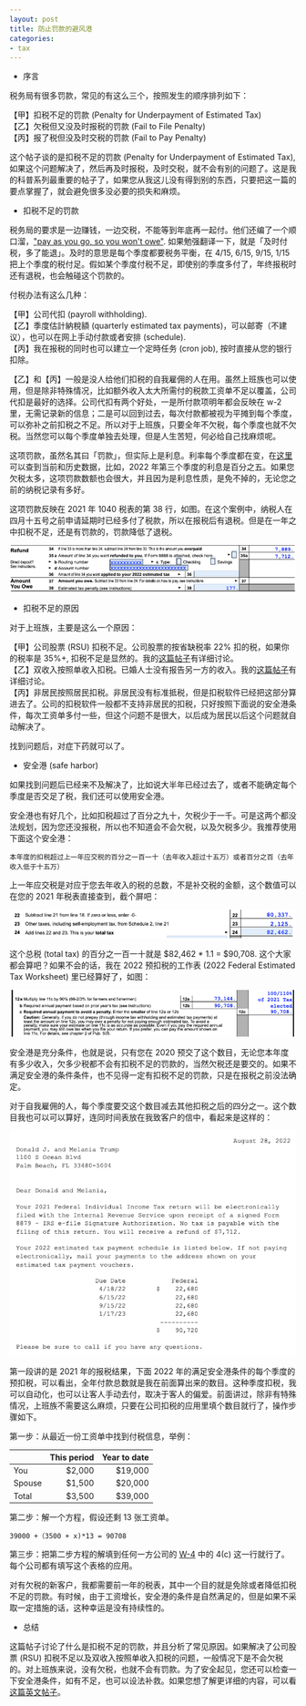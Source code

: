 ```yaml
---
layout: post
title: 防止罚款的避风港
categories:
- tax
---
```


- 序言

税务局有很多罚款，常见的有这么三个，按照发生的顺序排列如下：

【甲】扣税不足的罚款 (Penalty for Underpayment of Estimated Tax)  
【乙】欠税但又没及时报税的罚款 (Fail to File Penalty)  
【丙】报了税但没及时交税的罚款 (Fail to Pay Penalty)  

这个帖子谈的是扣税不足的罚款 (Penalty for Underpayment of Estimated Tax), 如果这个问题解决了，然后再及时报税，及时交税，就不会有别的问题了。这是我的科普系列最重要的帖子了，如果您从我这儿没有得到别的东西，只要把这一篇的要点掌握了，就会避免很多没必要的损失和麻烦。

- 扣税不足的罚款

税务局的要求是一边赚钱，一边交税，不能等到年底再一起付。他们还编了一个顺口溜，["pay as you go, so you won't owe"][go]. 如果勉强翻译一下，就是「及时付税，多了能退」。及时的意思是每个季度都要税务平衡，在 4/15, 6/15, 9/15, 1/15 把上个季度的税付足。假如某个季度付税不足，即使别的季度多付了，年终报税时还有退税，也会触碰这个罚款的。

付税办法有这么几种：

【甲】公司代扣 (payroll withholding).  
【乙】季度估計納稅額 (quarterly estimated tax payments)，可以邮寄（不建议），也可以在网上手动付款或者安排 (schedule).  
【丙】我在报税的同时也可以建立一个定時任务 (cron job), 按时直接从您的银行扣除。  

【乙】和【丙】一般是没人给他们扣税的自我雇佣的人在用。虽然上班族也可以使用，但是除非特殊情况，比如额外收入太大所需付的税款工资单不足以覆盖，公司代扣是最好的选择。公司代扣有两个好处，一是所付款项明年都会反映在 w-2 里，无需记录新的信息；二是可以回到过去，每次付款都被视为平摊到每个季度，可以弥补之前扣税之不足。所以对于上班族，只要全年不欠税，每个季度也就不欠税。当然您可以每个季度单独去处理，但是人生苦短，何必给自己找麻烦呢。

这项罚款，虽然名其曰「罚款」，但实际上是利息。利率每个季度都在变，在[这里][interest]可以查到当前和历史数据，比如，2022 年第三个季度的利息是百分之五。如果您欠税太多，这项罚款数额也会很大，并且因为是利息性质，是免不掉的，无论您之前的纳税记录有多好。

这项罚款反映在 2021 年 1040 税表的第 38 行，如图。在这个案例中，纳税人在四月十五号之前申请延期时已经多付了税款，所以在报税后有退税。但是在一年之中扣税不足，还是有罚款的，罚款降低了退税。

<img src="/assets/images/20220827-es-penalty.png"/>

- 扣税不足的原因

对于上班族，主要是这么一个原因：

【甲】公司股票 (RSU) 扣税不足。公司股票的按省缺税率 22% 扣的税，如果你的税率是 35%+, 扣税不足是显然的。我的[这篇帖子][rsu]有详细讨论。  
【乙】双收入按照单收入扣税。已婚人士没有报告另一方的收入。我的[这篇帖子][mfs]有详细讨论。  
【丙】非居民按照居民扣税。非居民没有标准抵税，但是扣税软件已经把这部分算进去了。公司的扣税软件一般都不支持非居民的扣税，只好按照下面说的安全港条件，每次工资单多付一些，但这个问题不是很大，以后成为居民以后这个问题就自动解决了。

找到问题后，对症下药就可以了。

- 安全港 (safe harbor)

如果找到问题后已经来不及解决了，比如说大半年已经过去了，或者不能确定每个季度是否交足了税，我们还可以使用安全港。

安全港也有好几个，比如扣税超过了百分之九十，欠税少于一千。可是这两个都没法规划，因为您还没报税，所以也不知道会不会欠税，以及欠税多少。我推荐使用下面这个安全港：

    本年度的扣税超过上一年应交税的百分之一百一十（去年收入超过十五万）或者百分之百（去年收入低于十五万）

上一年应交税是对应于您去年收入的税的总数，不是补交税的金额，这个数值可以在您的 2021 年税表直接查到，截个屏吧：

<img src="/assets/images/20220827-total-tax.png"/>

这个总税 (total tax) 的百分之一百一十就是 $82,462 * 1.1 = $90,708. 这个大家都会算吧？如果不会的话，我在 2022 预扣税的工作表 (2022 Federal Estimated Tax Worksheet) 里已经算好了，如图：

<img src="/assets/images/20220827-safe-harbor.png"/>

安全港是充分条件，也就是说，只有您在 2020 预交了这个数目，无论您本年度有多少收入，欠多少税都不会有扣税不足的罚款的，当然欠税还是要交的。如果不满足安全港的条件条件，也不见得一定有扣税不足的罚款，只是在报税之前没法确定。

对于自我雇佣的人，每个季度要交这个数目减去其他扣税之后的四分之一。这个数目我也可以可以算好，连同时间表放在我致客户的信中，看起来是这样的：

<img src="/assets/images/20220827-letter.png"/>

第一段讲的是 2021 年的报税结果，下面 2022 年的满足安全港条件的每个季度的预扣税，可以看出，全年付款总数就是我在前面算出来的数目。这种季度扣税，我可以自动化，也可以让客人手动去付，取决于客人的偏爱。前面讲过，除非有特殊情况，上班族不需要这么麻烦，只要在公司扣税的应用里填个数目就行了，操作步骤如下。

第一步：从最近一份工资单中找到付税信息，举例：

|           | This period  |  Year to date |
|:----------|-------------:|------:|
| You       |  $2,000      | $19,000 |
| Spouse    |  $1,500      | $20,000 |
| Total     |  $3,500      | $39,000 |

第二步：解一个方程，假设还剩 13 张工资单。

    39000 +（3500 + x)*13 = 90708

第三步：把第二步方程的解填到任何一方公司的 [W-4][w4] 中的 4(c\) 这一行就行了。每个公司都有填写这个表格的应用。

对有欠税的新客户，我都需要前一年的税表，其中一个目的就是免除或者降低扣税不足的罚款。有时候，由于工资增长，安全港的条件是自然满足的，但是如果不采取一定措施的话，这种幸运是没有持续性的。

- 总结

这篇帖子讨论了什么是扣税不足的罚款，并且分析了常见原因。如果解决了公司股票 (RSU) 扣税不足以及双收入按照单收入扣税的问题，一般情况下是不会欠税的。对上班族来说，没有欠税，也就不会有罚款。为了安全起见，您还可以检查一下安全港条件，如有不足，也可以设法补救。如果您想了解更详细的内容，可以看[这篇英文帖子][penalty]。

[go]: https://www.irs.gov/payments/pay-as-you-go-so-you-wont-owe-a-guide-to-withholding-estimated-taxes-and-ways-to-avoid-the-estimated-tax-penalty
[w4]: https://www.irs.gov/pub/irs-pdf/fw4.pdf
[interest]: https://www.dol.gov/agencies/ebsa/employers-and-advisers/plan-administration-and-compliance/correction-programs/vfcp/table-of-underpayment-rates
[penalty]: https://taxandlife.com/cat/tax/math/2018/07/21/irs-estimated-payment-penalty.html
[rsu]: https://taxandlife.com/cat/tax/2022/07/16/rsu-tax.html
[mfs]: https://taxandlife.com/cat/tax/2022/08/27/separate-or-joint.html
